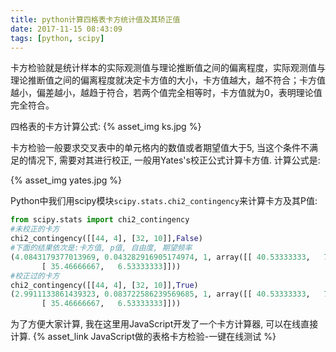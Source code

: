 ```yaml
---
title: python计算四格表卡方统计值及其矫正值
date: 2017-11-15 08:43:09
tags: [python, scipy]
---
```


卡方检验就是统计样本的实际观测值与理论推断值之间的偏离程度，实际观测值与理论推断值之间的偏离程度就决定卡方值的大小，卡方值越大，越不符合；卡方值越小，偏差越小，越趋于符合，若两个值完全相等时，卡方值就为0，表明理论值完全符合。

<!--more-->
四格表的卡方计算公式:
{% asset_img ks.jpg %}

卡方检验一般要求交叉表中的单元格内的数值或者期望值大于5, 当这个条件不满足的情况下, 需要对其进行校正, 一般用Yates's校正公式计算卡方值. 计算公式是:

{% asset_img yates.jpg %}

Python中我们用scipy模块`scipy.stats.chi2_contingency`来计算卡方及其P值:

```python
from scipy.stats import chi2_contingency
#未校正的卡方
chi2_contingency([[44, 4], [32, 10]],False)
#下面的结果依次是:卡方值, p值, 自由度, 期望频率
(4.0843179377013969, 0.043282916905174974, 1, array([[ 40.53333333,   7.46666667],
       [ 35.46666667,   6.53333333]]))
#校正过的卡方
chi2_contingency([[44, 4], [32, 10]],True)
(2.9911133861439323, 0.083722586239569685, 1, array([[ 40.53333333,   7.46666667],
       [ 35.46666667,   6.53333333]]))
```

为了方便大家计算, 我在这里用JavaScript开发了一个卡方计算器, 可以在线直接计算. {% asset_link JavaScript做的表格卡方检验-一键在线测试 %}